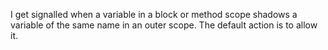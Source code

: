 I get signalled when a variable in a block or method scope shadows a variable of the same name in an outer scope.  The default action is to allow it.